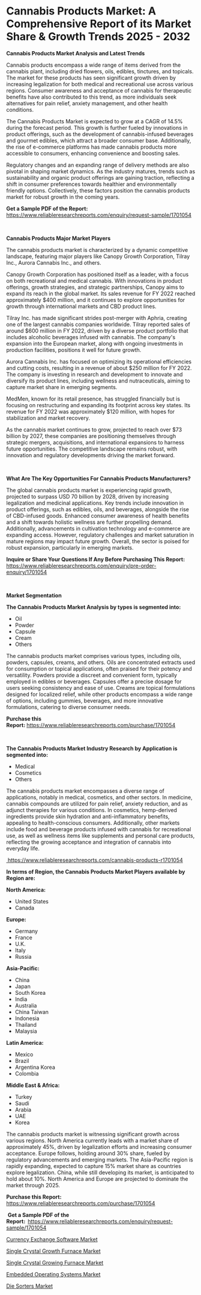 <p><h1>Cannabis Products Market: A Comprehensive Report of its Market Share & Growth Trends 2025 - 2032</h1></p><p><strong>Cannabis Products Market Analysis and Latest Trends</strong></p>
<p><p>Cannabis products encompass a wide range of items derived from the cannabis plant, including dried flowers, oils, edibles, tinctures, and topicals. The market for these products has seen significant growth driven by increasing legalization for both medical and recreational use across various regions. Consumer awareness and acceptance of cannabis for therapeutic benefits have also contributed to this trend, as more individuals seek alternatives for pain relief, anxiety management, and other health conditions.</p><p>The Cannabis Products Market is expected to grow at a CAGR of 14.5% during the forecast period. This growth is further fueled by innovations in product offerings, such as the development of cannabis-infused beverages and gourmet edibles, which attract a broader consumer base. Additionally, the rise of e-commerce platforms has made cannabis products more accessible to consumers, enhancing convenience and boosting sales.</p><p>Regulatory changes and an expanding range of delivery methods are also pivotal in shaping market dynamics. As the industry matures, trends such as sustainability and organic product offerings are gaining traction, reflecting a shift in consumer preferences towards healthier and environmentally friendly options. Collectively, these factors position the cannabis products market for robust growth in the coming years.</p></p>
<p><strong>Get a Sample PDF of the Report:&nbsp;</strong> <a href="https://www.reliableresearchreports.com/enquiry/request-sample/1701054?utm_campaign=114&utm_medium=2&utm_source=Github&utm_content=ia&utm_term=09012025&utm_id=cannabis-products">https://www.reliableresearchreports.com/enquiry/request-sample/1701054</a></p>
<p>&nbsp;</p>
<p><strong>Cannabis Products Major Market Players</strong></p>
<p><p>The cannabis products market is characterized by a dynamic competitive landscape, featuring major players like Canopy Growth Corporation, Tilray Inc., Aurora Cannabis Inc., and others.</p><p>Canopy Growth Corporation has positioned itself as a leader, with a focus on both recreational and medical cannabis. With innovations in product offerings, growth strategies, and strategic partnerships, Canopy aims to expand its reach in the global market. Its sales revenue for FY 2022 reached approximately $400 million, and it continues to explore opportunities for growth through international markets and CBD product lines.</p><p>Tilray Inc. has made significant strides post-merger with Aphria, creating one of the largest cannabis companies worldwide. Tilray reported sales of around $600 million in FY 2022, driven by a diverse product portfolio that includes alcoholic beverages infused with cannabis. The company's expansion into the European market, along with ongoing investments in production facilities, positions it well for future growth.</p><p>Aurora Cannabis Inc. has focused on optimizing its operational efficiencies and cutting costs, resulting in a revenue of about $250 million for FY 2022. The company is investing in research and development to innovate and diversify its product lines, including wellness and nutraceuticals, aiming to capture market share in emerging segments.</p><p>MedMen, known for its retail presence, has struggled financially but is focusing on restructuring and expanding its footprint across key states. Its revenue for FY 2022 was approximately $120 million, with hopes for stabilization and market recovery.</p><p>As the cannabis market continues to grow, projected to reach over $73 billion by 2027, these companies are positioning themselves through strategic mergers, acquisitions, and international expansions to harness future opportunities. The competitive landscape remains robust, with innovation and regulatory developments driving the market forward.</p></p>
<p>&nbsp;</p>
<p><strong>What Are The Key Opportunities For Cannabis Products Manufacturers?</strong></p>
<p><p>The global cannabis products market is experiencing rapid growth, projected to surpass USD 70 billion by 2028, driven by increasing legalization and medicinal applications. Key trends include innovation in product offerings, such as edibles, oils, and beverages, alongside the rise of CBD-infused goods. Enhanced consumer awareness of health benefits and a shift towards holistic wellness are further propelling demand. Additionally, advancements in cultivation technology and e-commerce are expanding access. However, regulatory challenges and market saturation in mature regions may impact future growth. Overall, the sector is poised for robust expansion, particularly in emerging markets.</p></p>
<p><strong>Inquire or Share Your Questions If Any Before Purchasing This Report:</strong> <a href="https://www.reliableresearchreports.com/enquiry/pre-order-enquiry/1701054?utm_campaign=114&utm_medium=2&utm_source=Github&utm_content=ia&utm_term=09012025&utm_id=cannabis-products">https://www.reliableresearchreports.com/enquiry/pre-order-enquiry/1701054</a></p>
<p>&nbsp;</p>
<p><strong>Market Segmentation</strong></p>
<p><strong>The Cannabis Products Market Analysis by types is segmented into:</strong></p>
<p><ul><li>Oil</li><li>Powder</li><li>Capsule</li><li>Cream</li><li>Others</li></ul></p>
<p><p>The cannabis products market comprises various types, including oils, powders, capsules, creams, and others. Oils are concentrated extracts used for consumption or topical applications, often praised for their potency and versatility. Powders provide a discreet and convenient form, typically employed in edibles or beverages. Capsules offer a precise dosage for users seeking consistency and ease of use. Creams are topical formulations designed for localized relief, while other products encompass a wide range of options, including gummies, beverages, and more innovative formulations, catering to diverse consumer needs.</p></p>
<p><strong>Purchase this Report:&nbsp;</strong><a href="https://www.reliableresearchreports.com/purchase/1701054?utm_campaign=114&utm_medium=2&utm_source=Github&utm_content=ia&utm_term=09012025&utm_id=cannabis-products">https://www.reliableresearchreports.com/purchase/1701054</a></p>
<p>&nbsp;</p>
<p><strong>The Cannabis Products Market Industry Research by Application is segmented into:</strong></p>
<p><ul><li>Medical</li><li>Cosmetics</li><li>Others</li></ul></p>
<p><p>The cannabis products market encompasses a diverse range of applications, notably in medical, cosmetics, and other sectors. In medicine, cannabis compounds are utilized for pain relief, anxiety reduction, and as adjunct therapies for various conditions. In cosmetics, hemp-derived ingredients provide skin hydration and anti-inflammatory benefits, appealing to health-conscious consumers. Additionally, other markets include food and beverage products infused with cannabis for recreational use, as well as wellness items like supplements and personal care products, reflecting the growing acceptance and integration of cannabis into everyday life.</p></p>
<p><a href="https://www.reliableresearchreports.com/cannabis-products-r1701054?utm_campaign=114&utm_medium=2&utm_source=Github&utm_content=ia&utm_term=09012025&utm_id=cannabis-products">&nbsp;https://www.reliableresearchreports.com/cannabis-products-r1701054</a></p>
<p><strong>In terms of Region, the Cannabis Products Market Players available by Region are:</strong></p>
<p>
    <p> <strong> North America: </strong>
        <ul>
            <li>United States</li>
            <li>Canada</li>
        </ul>
        </p> 
    <p> <strong> Europe: </strong>
        <ul>
            <li>Germany</li>
            <li>France</li>
            <li>U.K.</li>
            <li>Italy</li>
            <li>Russia</li>
        </ul>
        </p> 
    <p> <strong> Asia-Pacific: </strong>
        <ul>
            <li>China</li>
            <li>Japan</li>
            <li>South Korea</li>
            <li>India</li>
            <li>Australia</li>
            <li>China Taiwan</li>
            <li>Indonesia</li>
            <li>Thailand</li>
            <li>Malaysia</li>
        </ul>
        </p> 
    <p> <strong> Latin America: </strong>
        <ul>
            <li>Mexico</li>
            <li>Brazil</li>
            <li>Argentina Korea</li>
            <li>Colombia</li>
        </ul>
        </p> 
    <p> <strong> Middle East & Africa: </strong>
        <ul>
            <li>Turkey</li>
            <li>Saudi</li>
            <li>Arabia</li>
            <li>UAE</li>
            <li>Korea</li>
        </ul>
    </p>
    </p>
<p><p>The cannabis products market is witnessing significant growth across various regions. North America currently leads with a market share of approximately 45%, driven by legalization efforts and increasing consumer acceptance. Europe follows, holding around 30% share, fueled by regulatory advancements and emerging markets. The Asia-Pacific region is rapidly expanding, expected to capture 15% market share as countries explore legalization. China, while still developing its market, is anticipated to hold about 10%. North America and Europe are projected to dominate the market through 2025.</p></p>
<p><strong>Purchase this Report: </strong><a href="https://www.reliableresearchreports.com/purchase/1701054?utm_campaign=114&utm_medium=2&utm_source=Github&utm_content=ia&utm_term=09012025&utm_id=cannabis-products">https://www.reliableresearchreports.com/purchase/1701054</a></p>
<p>&nbsp;<strong>Get a Sample PDF of the Report:&nbsp;&nbsp;</strong><a href="https://www.reliableresearchreports.com/enquiry/request-sample/1701054?utm_campaign=114&utm_medium=2&utm_source=Github&utm_content=ia&utm_term=09012025&utm_id=cannabis-products">https://www.reliableresearchreports.com/enquiry/request-sample/1701054</a></p>
<p><strong></strong></p>
<p><p><a href="https://github.com/donnettaletizia/Market-Research-Report-List-1/blob/main/currency-exchange-software-market.md?utm_campaign=114&utm_medium=2&utm_source=Github&utm_content=ia&utm_term=09012025&utm_id=cannabis-products">Currency Exchange Software Market</a></p><p><a href="https://github.com/MonroeBullock54/Market-Research-Report-List-1/blob/main/single-crystal-growth-furnace-market.md?utm_campaign=114&utm_medium=2&utm_source=Github&utm_content=ia&utm_term=09012025&utm_id=cannabis-products">Single Crystal Growth Furnace Market</a></p><p><a href="https://github.com/shondapmbau/Market-Research-Report-List-1/blob/main/single-crystal-growing-furnace-market.md?utm_campaign=114&utm_medium=2&utm_source=Github&utm_content=ia&utm_term=09012025&utm_id=cannabis-products">Single Crystal Growing Furnace Market</a></p><p><a href="https://github.com/alberthagorsuch/Market-Research-Report-List-1/blob/main/embedded-operating-systems-market.md?utm_campaign=114&utm_medium=2&utm_source=Github&utm_content=ia&utm_term=09012025&utm_id=cannabis-products">Embedded Operating Systems Market</a></p><p><a href="https://github.com/skerretflossie9297/Market-Research-Report-List-1/blob/main/die-sorters-market.md?utm_campaign=114&utm_medium=2&utm_source=Github&utm_content=ia&utm_term=09012025&utm_id=cannabis-products">Die Sorters Market</a></p></p>